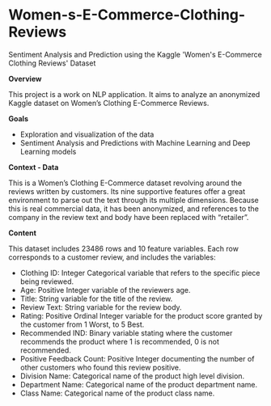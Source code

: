 # Women-s-E-Commerce-Clothing-Reviews
Sentiment Analysis and Prediction using the Kaggle 'Women's E-Commerce Clothing Reviews' Dataset

**Overview**

This project is a work on NLP application. It aims to analyze an anonymized Kaggle dataset on Women’s Clothing E-Commerce Reviews.

**Goals**

- Exploration and visualization of the data
- Sentiment Analysis and Predictions with Machine Learning and Deep Learning models

**Context - Data**

This is a Women’s Clothing E-Commerce dataset revolving around the reviews written by customers. Its nine supportive features offer a great environment to parse out the text through its multiple dimensions. Because this is real commercial data, it has been anonymized, and references to the company in the review text and body have been replaced with “retailer”.

**Content**

This dataset includes 23486 rows and 10 feature variables. Each row corresponds to a customer review, and includes the variables:
- Clothing ID: Integer Categorical variable that refers to the specific piece being reviewed. 
- Age: Positive Integer variable of the reviewers age.
- Title: String variable for the title of the review.
- Review Text: String variable for the review body. 
- Rating: Positive Ordinal Integer variable for the product score granted by the customer from 1 Worst, to 5 Best. 
- Recommended IND: Binary variable stating where the customer recommends the product where 1 is recommended, 0 is not recommended. 
- Positive Feedback Count: Positive Integer documenting the number of other customers who found this review positive.
- Division Name: Categorical name of the product high level division.
- Department Name: Categorical name of the product department name.
- Class Name: Categorical name of the product class name.

